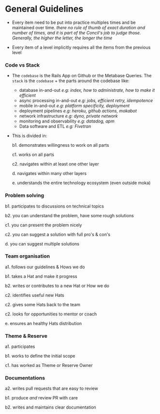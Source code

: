 # General Guidelines

- Every item need to be put into practice multiples times and be maintained over time.
_there no rule of thumb of exact duration and number of times, and it is part of the Concil's job to judge those. Generally, the higher the letter, the longer the time_

- Every item of a level implicitly requires all the items from the previous level

### Code vs Stack
- The `codebase` is the Rails App on Github or the Metabase Queries. The `stack` is the `codebase` + the parts around the codebase like:
  - database in-and-out _e.g: index, how to administrate, how to make it efficient_
  - async processing in-and-out _e.g: jobs, efficient retry, idempotence_
  - mobile in-and-out _e.g: platform specificity, deployment_
  - deployment pipelines _e.g: heroku, github actions, mokabot_
  - network infrastructure _e.g: dyno, private network_
  - monitoring and observability _e.g: datadog, apm_
  - Data software and ETL _e.g: Fivetran_


- This is divided in:

  b1. demonstrates willingness to work on all parts

  c1. works on all parts

  c2. navigates within at least one other layer

  d. navigates within many other layers

  e. understands the entire technology ecosystem (even outside moka)


### Problem solving

  b1. participates to discussions on technical topics

  b2. you can understand the problem, have some rough solutions

  c1. you can present the problem nicely
  
  c2. you can suggest a solution with full pro's & con's
  
  d. you can suggest multiple solutions

### Team organisation

  a1. follows our guidelines & Hows we do
  
  b1. takes a Hat and make it progress

  b2. writes or contributes to a new Hat or How we do

  c2. identifies useful new Hats

  c2. gives some Hats back to the team

  c2. looks for opportunities to mentor or coach

  e. ensures an healthy Hats distribution

### Theme & Reserve

  a1. participates

  b1. works to define the initial scope

  c1. has worked as Theme or Reserve Owner

### Documentations

  a2. writes pull requests that are easy to review

  b1. produce _and_ review PR with care

  b2. writes and maintains clear documentation
